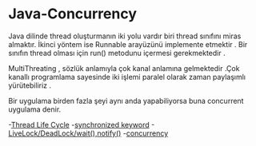 # Java-Concurrency

Java dilinde thread oluşturmanın iki yolu vardır biri thread sınıfını miras almaktır. İkinci yöntem ise Runnable arayüzünü implemente etmektir . Bir sınıfın thread olması için run() metodunu içermesi gerekmektedir .

MultiThreating , sözlük anlamıyla çok kanal anlamına gelmektedir .Çok kanallı programlama sayesinde iki işlemi paralel olarak zaman paylaşımlı yürütebiliriz .

Bir uygulama birden fazla şeyi aynı anda yapabiliyorsa buna concurrent uygulama denir.

-[Thread Life Cycle](https://www.baeldung.com/java-thread-lifecycle)
-[synchronized keyword](https://www.baeldung.com/java-synchronized)
-[LiveLock/DeadLock/wait(),notify()](https://kplnosmn94.medium.com/java-multithreading-5-deadlock-livelock-and-wait-notify-16a145f800d)
-[concurrency](http://admiralhopper.blogspot.com/2015/04/java-ve-concurrency-threads.html)


